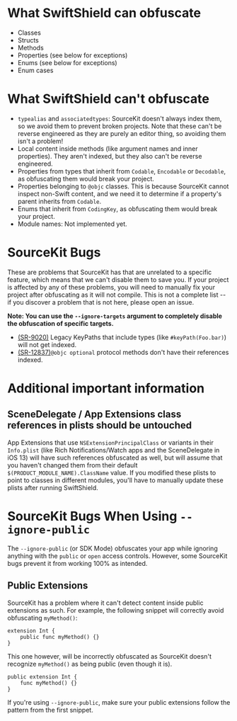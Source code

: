 # What SwiftShield can obfuscate

- Classes
- Structs
- Methods
- Properties (see below for exceptions)
- Enums (see below for exceptions)
- Enum cases

# What SwiftShield can't obfuscate

- `typealias` and `associatedtypes`: SourceKit doesn't always index them, so we avoid them to prevent broken projects. Note that these can't be reverse engineered as they are purely an editor thing, so avoiding them isn't a problem!
- Local content inside methods (like argument names and inner properties). They aren't indexed, but they also can't be reverse engineered.
- Properties from types that inherit from `Codable`, `Encodable` or `Decodable`, as obfuscating them would break your project.
- Properties belonging to `@objc` classes. This is because SourceKit cannot inspect non-Swift content, and we need it to determine if a property's parent inherits from `Codable`.
- Enums that inherit from `CodingKey`, as obfuscating them would break your project.
- Module names: Not implemented yet.

# SourceKit Bugs

These are problems that SourceKit has that are unrelated to a specific feature, which means that we can't disable them to save you. If your project is affected by any of these problems, you will need to manually fix your project after obfuscating as it will not compile. This is not a complete list -- if you discover a problem that is not here, please open an issue.

**Note: You can use the `--ignore-targets` argument to completely disable the obfuscation of specific targets.**

- [(SR-9020)](https://bugs.swift.org/browse/SR-9020) Legacy KeyPaths that include types (like `#keyPath(Foo.bar)`) will not get indexed.
- [(SR-12837)](https://bugs.swift.org/browse/SR-12837)`@objc optional` protocol methods don't have their references indexed.

# Additional important information

## SceneDelegate / App Extensions class references in plists should be untouched

App Extensions that use `NSExtensionPrincipalClass` or variants in their `Info.plist` (like Rich Notifications/Watch apps and the SceneDelegate in iOS 13) will have such references obfuscated as well, but will assume that you haven't changed them from their default `$(PRODUCT_MODULE_NAME).ClassName` value. If you modified these plists to point to classes in different modules, you'll have to manually update these plists after running SwiftShield.

# SourceKit Bugs When Using `--ignore-public`

The `--ignore-public` (or SDK Mode) obfuscates your app while ignoring anything with the `public` or `open` access controls. However, some SourceKit bugs prevent it from working 100% as intended.

## Public Extensions

SourceKit has a problem where it can't detect content inside public extensions as such. For example, the following snippet will correctly avoid obfuscating `myMethod()`:

```
extension Int {
    public func myMethod() {}
}
```

This one however, will be incorrectly obfuscated as SourceKit doesn't recognize `myMethod()` as being public (even though it is).

```
public extension Int {
    func myMethod() {}
}
```

If you're using `--ignore-public`, make sure your public extensions follow the pattern from the first snippet.
